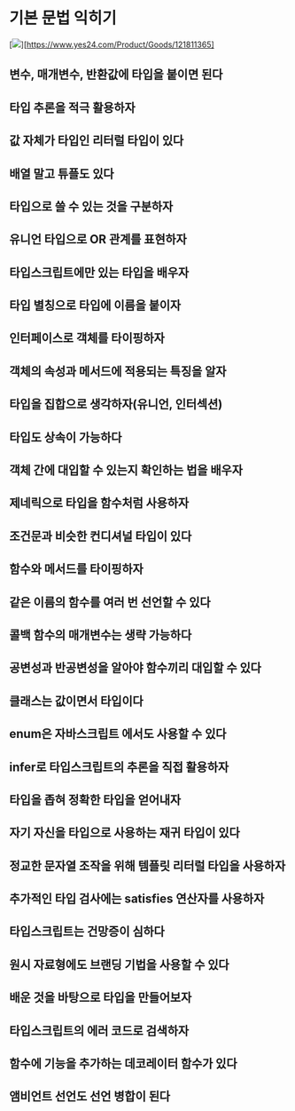# 기본 문법 익히기

[![](https://image.yes24.com/goods/121811365/XL)][https://www.yes24.com/Product/Goods/121811365]

## 변수, 매개변수, 반환값에 타입을 붙이면 된다

## 타입 추론을 적극 활용하자

## 값 자체가 타입인 리터럴 타입이 있다

## 배열 말고 튜플도 있다

## 타입으로 쓸 수 있는 것을 구분하자

## 유니언 타입으로 OR 관계를 표현하자

## 타입스크립트에만 있는 타입을 배우자

## 타입 별칭으로 타입에 이름을 붙이자

## 인터페이스로 객체를 타이핑하자

## 객체의 속성과 메서드에 적용되는 특징을 알자

## 타입을 집합으로 생각하자(유니언, 인터섹션)

## 타입도 상속이 가능하다

## 객체 간에 대입할 수 있는지 확인하는 법을 배우자

## 제네릭으로 타입을 함수처럼 사용하자

## 조건문과 비슷한 컨디셔널 타입이 있다

## 함수와 메서드를 타이핑하자

## 같은 이름의 함수를 여러 번 선언할 수 있다

## 콜백 함수의 매개변수는 생략 가능하다

## 공변성과 반공변성을 알아야 함수끼리 대입할 수 있다

## 클래스는 값이면서 타입이다

## enum은 자바스크립트 에서도 사용할 수 있다

## infer로 타입스크립트의 추론을 직접 활용하자

## 타입을 좁혀 정확한 타입을 얻어내자

## 자기 자신을 타입으로 사용하는 재귀 타입이 있다

## 정교한 문자열 조작을 위해 템플릿 리터럴 타입을 사용하자

## 추가적인 타입 검사에는 satisfies 연산자를 사용하자

## 타입스크립트는 건망증이 심하다

## 원시 자료형에도 브랜딩 기법을 사용할 수 있다

## 배운 것을 바탕으로 타입을 만들어보자

## 타입스크립트의 에러 코드로 검색하자

## 함수에 기능을 추가하는 데코레이터 함수가 있다

## 앰비언트 선언도 선언 병합이 된다
